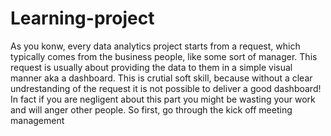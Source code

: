 # Learning-project

As you konw, every data analytics project starts from a request, which typically comes from the business people, like some sort of manager. This request is usually about providing the data to them in a simple visual manner aka a dashboard. This is crutial soft skill, because without a clear undrestanding of the request it is not possible to deliver a good dashboard! In fact if you are negligent about this part you might be wasting your work and will anger other people.
So first, go through the kick off meeting management 

